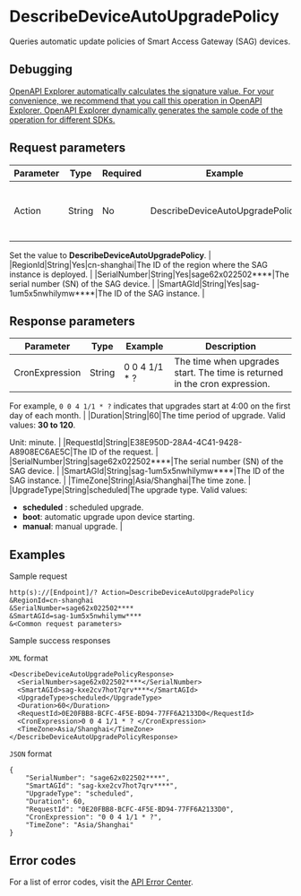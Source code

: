 # DescribeDeviceAutoUpgradePolicy

Queries automatic update policies of Smart Access Gateway \(SAG\) devices.

## Debugging

[OpenAPI Explorer automatically calculates the signature value. For your convenience, we recommend that you call this operation in OpenAPI Explorer. OpenAPI Explorer dynamically generates the sample code of the operation for different SDKs.](https://api.aliyun.com/#product=Smartag&api=DescribeDeviceAutoUpgradePolicy&type=RPC&version=2018-03-13)

## Request parameters

|Parameter|Type|Required|Example|Description|
|---------|----|--------|-------|-----------|
|Action|String|No|DescribeDeviceAutoUpgradePolicy|The operation that you want to perform.

 Set the value to **DescribeDeviceAutoUpgradePolicy**. |
|RegionId|String|Yes|cn-shanghai|The ID of the region where the SAG instance is deployed. |
|SerialNumber|String|Yes|sage62x022502\*\*\*\*|The serial number \(SN\) of the SAG device. |
|SmartAGId|String|Yes|sag-1um5x5nwhilymw\*\*\*\*|The ID of the SAG instance. |

## Response parameters

|Parameter|Type|Example|Description|
|---------|----|-------|-----------|
|CronExpression|String|0 0 4 1/1 \* ?|The time when upgrades start. The time is returned in the cron expression.

 For example, `0 0 4 1/1 * ?` indicates that upgrades start at 4:00 on the first day of each month. |
|Duration|String|60|The time period of upgrade. Valid values: **30 to 120**.

 Unit: minute. |
|RequestId|String|E38E950D-28A4-4C41-9428-A8908EC6AE5C|The ID of the request. |
|SerialNumber|String|sage62x022502\*\*\*\*|The serial number \(SN\) of the SAG device. |
|SmartAGId|String|sag-1um5x5nwhilymw\*\*\*\*|The ID of the SAG instance. |
|TimeZone|String|Asia/Shanghai|The time zone. |
|UpgradeType|String|scheduled|The upgrade type. Valid values:

 -   **scheduled** : scheduled upgrade.
-   **boot**: automatic upgrade upon device starting.
-   **manual**: manual upgrade. |

## Examples

Sample request

```
http(s)://[Endpoint]/? Action=DescribeDeviceAutoUpgradePolicy
&RegionId=cn-shanghai
&SerialNumber=sage62x022502****
&SmartAGId=sag-1um5x5nwhilymw****
&<Common request parameters>
```

Sample success responses

`XML` format

```
<DescribeDeviceAutoUpgradePolicyResponse>
  <SerialNumber>sage62x022502****</SerialNumber>
  <SmartAGId>sag-kxe2cv7hot7qrv****</SmartAGId>
  <UpgradeType>scheduled</UpgradeType>
  <Duration>60</Duration>
  <RequestId>0E20FBB8-BCFC-4F5E-BD94-77FF6A2133D0</RequestId>
  <CronExpression>0 0 4 1/1 * ? </CronExpression>
  <TimeZone>Asia/Shanghai</TimeZone>
</DescribeDeviceAutoUpgradePolicyResponse>
```

`JSON` format

```
{
	"SerialNumber": "sage62x022502****",
	"SmartAGId": "sag-kxe2cv7hot7qrv****",
	"UpgradeType": "scheduled",
	"Duration": 60,
	"RequestId": "0E20FBB8-BCFC-4F5E-BD94-77FF6A2133D0",
	"CronExpression": "0 0 4 1/1 * ?",
	"TimeZone": "Asia/Shanghai"
}
```

## Error codes

For a list of error codes, visit the [API Error Center](https://error-center.alibabacloud.com/status/product/Smartag).

